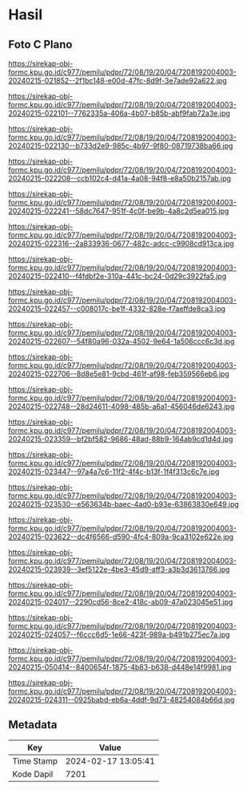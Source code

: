 # Hasil

## Foto C Plano

https://sirekap-obj-formc.kpu.go.id/c977/pemilu/pdpr/72/08/19/20/04/7208192004003-20240215-021852--2f1bc148-e00d-47fc-8d9f-3e7ade92a622.jpg

https://sirekap-obj-formc.kpu.go.id/c977/pemilu/pdpr/72/08/19/20/04/7208192004003-20240215-022101--7762335a-406a-4b07-b85b-abf9fab72a3e.jpg

https://sirekap-obj-formc.kpu.go.id/c977/pemilu/pdpr/72/08/19/20/04/7208192004003-20240215-022130--b733d2e9-985c-4b97-9f80-08719738ba66.jpg

https://sirekap-obj-formc.kpu.go.id/c977/pemilu/pdpr/72/08/19/20/04/7208192004003-20240215-022208--ccb102c4-d41a-4a08-94f8-e8a50b2157ab.jpg

https://sirekap-obj-formc.kpu.go.id/c977/pemilu/pdpr/72/08/19/20/04/7208192004003-20240215-022241--58dc7647-951f-4c0f-be9b-4a8c2d5ea015.jpg

https://sirekap-obj-formc.kpu.go.id/c977/pemilu/pdpr/72/08/19/20/04/7208192004003-20240215-022316--2a833936-0677-482c-adcc-c9908cd913ca.jpg

https://sirekap-obj-formc.kpu.go.id/c977/pemilu/pdpr/72/08/19/20/04/7208192004003-20240215-022410--f4fdbf2e-310a-441c-bc24-0d29c3922fa5.jpg

https://sirekap-obj-formc.kpu.go.id/c977/pemilu/pdpr/72/08/19/20/04/7208192004003-20240215-022457--c008017c-be1f-4332-828e-f7aeffde8ca3.jpg

https://sirekap-obj-formc.kpu.go.id/c977/pemilu/pdpr/72/08/19/20/04/7208192004003-20240215-022607--54f80a96-032a-4502-9e64-1a506ccc6c3d.jpg

https://sirekap-obj-formc.kpu.go.id/c977/pemilu/pdpr/72/08/19/20/04/7208192004003-20240215-022706--8d8e5e81-9cbd-461f-af98-feb359566eb6.jpg

https://sirekap-obj-formc.kpu.go.id/c977/pemilu/pdpr/72/08/19/20/04/7208192004003-20240215-022748--28d24611-4098-485b-a6a1-456046de6243.jpg

https://sirekap-obj-formc.kpu.go.id/c977/pemilu/pdpr/72/08/19/20/04/7208192004003-20240215-023359--bf2bf582-9686-48ad-88b9-164ab9cd1d4d.jpg

https://sirekap-obj-formc.kpu.go.id/c977/pemilu/pdpr/72/08/19/20/04/7208192004003-20240215-023447--97a4a7c6-11f2-4f4c-b13f-1f4f313c6c7e.jpg

https://sirekap-obj-formc.kpu.go.id/c977/pemilu/pdpr/72/08/19/20/04/7208192004003-20240215-023530--e563634b-baec-4ad0-b93e-63863830e649.jpg

https://sirekap-obj-formc.kpu.go.id/c977/pemilu/pdpr/72/08/19/20/04/7208192004003-20240215-023622--dc4f6566-d590-4fc4-809a-9ca3102e622e.jpg

https://sirekap-obj-formc.kpu.go.id/c977/pemilu/pdpr/72/08/19/20/04/7208192004003-20240215-023939--3ef5122e-4be3-45d9-aff3-a3b3d3613766.jpg

https://sirekap-obj-formc.kpu.go.id/c977/pemilu/pdpr/72/08/19/20/04/7208192004003-20240215-024017--2290cd56-8ce2-418c-ab09-47a023045e51.jpg

https://sirekap-obj-formc.kpu.go.id/c977/pemilu/pdpr/72/08/19/20/04/7208192004003-20240215-024057--f6ccc6d5-1e66-423f-989a-b491b275ec7a.jpg

https://sirekap-obj-formc.kpu.go.id/c977/pemilu/pdpr/72/08/19/20/04/7208192004003-20240215-050414--8400654f-1875-4b83-b638-d448e14f9981.jpg

https://sirekap-obj-formc.kpu.go.id/c977/pemilu/pdpr/72/08/19/20/04/7208192004003-20240215-024311--0925babd-eb6a-4ddf-9d73-48254084b66d.jpg


## Metadata

| Key        | Value               |
| ---------- | ------------------- |
| Time Stamp | 2024-02-17 13:05:41 |
| Kode Dapil | 7201                |



